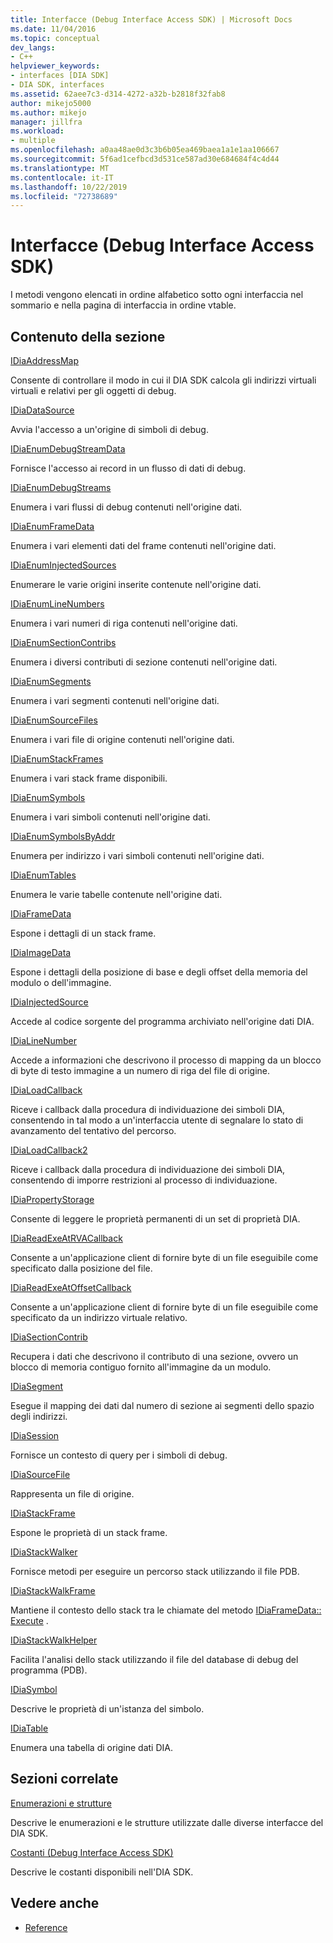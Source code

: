 ```yaml
---
title: Interfacce (Debug Interface Access SDK) | Microsoft Docs
ms.date: 11/04/2016
ms.topic: conceptual
dev_langs:
- C++
helpviewer_keywords:
- interfaces [DIA SDK]
- DIA SDK, interfaces
ms.assetid: 62aee7c3-d314-4272-a32b-b2818f32fab8
author: mikejo5000
ms.author: mikejo
manager: jillfra
ms.workload:
- multiple
ms.openlocfilehash: a0aa48ae0d3c3b6b05ea469baea1a1e1aa106667
ms.sourcegitcommit: 5f6ad1cefbcd3d531ce587ad30e684684f4c4d44
ms.translationtype: MT
ms.contentlocale: it-IT
ms.lasthandoff: 10/22/2019
ms.locfileid: "72738689"
---
```

# <a name="interfaces-debug-interface-access-sdk"></a>Interfacce (Debug Interface Access SDK)
I metodi vengono elencati in ordine alfabetico sotto ogni interfaccia nel sommario e nella pagina di interfaccia in ordine vtable.

## <a name="in-this-section"></a>Contenuto della sezione

[IDiaAddressMap](../../debugger/debug-interface-access/idiaaddressmap.md)

Consente di controllare il modo in cui il DIA SDK calcola gli indirizzi virtuali virtuali e relativi per gli oggetti di debug.

[IDiaDataSource](../../debugger/debug-interface-access/idiadatasource.md)

Avvia l'accesso a un'origine di simboli di debug.

[IDiaEnumDebugStreamData](../../debugger/debug-interface-access/idiaenumdebugstreamdata.md)

Fornisce l'accesso ai record in un flusso di dati di debug.

[IDiaEnumDebugStreams](../../debugger/debug-interface-access/idiaenumdebugstreams.md)

Enumera i vari flussi di debug contenuti nell'origine dati.

[IDiaEnumFrameData](../../debugger/debug-interface-access/idiaenumframedata.md)

Enumera i vari elementi dati del frame contenuti nell'origine dati.

[IDiaEnumInjectedSources](../../debugger/debug-interface-access/idiaenuminjectedsources.md)

Enumerare le varie origini inserite contenute nell'origine dati.

[IDiaEnumLineNumbers](../../debugger/debug-interface-access/idiaenumlinenumbers.md)

Enumera i vari numeri di riga contenuti nell'origine dati.

[IDiaEnumSectionContribs](../../debugger/debug-interface-access/idiaenumsectioncontribs.md)

Enumera i diversi contributi di sezione contenuti nell'origine dati.

[IDiaEnumSegments](../../debugger/debug-interface-access/idiaenumsegments.md)

Enumera i vari segmenti contenuti nell'origine dati.

[IDiaEnumSourceFiles](../../debugger/debug-interface-access/idiaenumsourcefiles.md)

Enumera i vari file di origine contenuti nell'origine dati.

[IDiaEnumStackFrames](../../debugger/debug-interface-access/idiaenumstackframes.md)

Enumera i vari stack frame disponibili.

[IDiaEnumSymbols](../../debugger/debug-interface-access/idiaenumsymbols.md)

Enumera i vari simboli contenuti nell'origine dati.

[IDiaEnumSymbolsByAddr](../../debugger/debug-interface-access/idiaenumsymbolsbyaddr.md)

Enumera per indirizzo i vari simboli contenuti nell'origine dati.

[IDiaEnumTables](../../debugger/debug-interface-access/idiaenumtables.md)

Enumera le varie tabelle contenute nell'origine dati.

[IDiaFrameData](../../debugger/debug-interface-access/idiaframedata.md)

Espone i dettagli di un stack frame.

[IDiaImageData](../../debugger/debug-interface-access/idiaimagedata.md)

Espone i dettagli della posizione di base e degli offset della memoria del modulo o dell'immagine.

[IDiaInjectedSource](../../debugger/debug-interface-access/idiainjectedsource.md)

Accede al codice sorgente del programma archiviato nell'origine dati DIA.

[IDiaLineNumber](../../debugger/debug-interface-access/idialinenumber.md)

Accede a informazioni che descrivono il processo di mapping da un blocco di byte di testo immagine a un numero di riga del file di origine.

[IDiaLoadCallback](../../debugger/debug-interface-access/idialoadcallback.md)

Riceve i callback dalla procedura di individuazione dei simboli DIA, consentendo in tal modo a un'interfaccia utente di segnalare lo stato di avanzamento del tentativo del percorso.

[IDiaLoadCallback2](../../debugger/debug-interface-access/idialoadcallback2.md)

Riceve i callback dalla procedura di individuazione dei simboli DIA, consentendo di imporre restrizioni al processo di individuazione.

[IDiaPropertyStorage](../../debugger/debug-interface-access/idiapropertystorage.md)

Consente di leggere le proprietà permanenti di un set di proprietà DIA.

[IDiaReadExeAtRVACallback](../../debugger/debug-interface-access/idiareadexeatrvacallback.md)

Consente a un'applicazione client di fornire byte di un file eseguibile come specificato dalla posizione del file.

[IDiaReadExeAtOffsetCallback](../../debugger/debug-interface-access/idiareadexeatoffsetcallback.md)

Consente a un'applicazione client di fornire byte di un file eseguibile come specificato da un indirizzo virtuale relativo.

[IDiaSectionContrib](../../debugger/debug-interface-access/idiasectioncontrib.md)

Recupera i dati che descrivono il contributo di una sezione, ovvero un blocco di memoria contiguo fornito all'immagine da un modulo.

[IDiaSegment](../../debugger/debug-interface-access/idiasegment.md)

Esegue il mapping dei dati dal numero di sezione ai segmenti dello spazio degli indirizzi.

[IDiaSession](../../debugger/debug-interface-access/idiasession.md)

Fornisce un contesto di query per i simboli di debug.

[IDiaSourceFile](../../debugger/debug-interface-access/idiasourcefile.md)

Rappresenta un file di origine.

[IDiaStackFrame](../../debugger/debug-interface-access/idiastackframe.md)

Espone le proprietà di un stack frame.

[IDiaStackWalker](../../debugger/debug-interface-access/idiastackwalker.md)

Fornisce metodi per eseguire un percorso stack utilizzando il file PDB.

[IDiaStackWalkFrame](../../debugger/debug-interface-access/idiastackwalkframe.md)

Mantiene il contesto dello stack tra le chiamate del metodo [IDiaFrameData:: Execute](../../debugger/debug-interface-access/idiaframedata-execute.md) .

[IDiaStackWalkHelper](../../debugger/debug-interface-access/idiastackwalkhelper.md)

Facilita l'analisi dello stack utilizzando il file del database di debug del programma (PDB).

[IDiaSymbol](../../debugger/debug-interface-access/idiasymbol.md)

Descrive le proprietà di un'istanza del simbolo.

[IDiaTable](../../debugger/debug-interface-access/idiatable.md)

Enumera una tabella di origine dati DIA.

## <a name="related-sections"></a>Sezioni correlate
[Enumerazioni e strutture](../../debugger/debug-interface-access/enumerations-and-structures.md)

Descrive le enumerazioni e le strutture utilizzate dalle diverse interfacce del DIA SDK.

[Costanti (Debug Interface Access SDK)](../../debugger/debug-interface-access/constants-debug-interface-access-sdk.md)

Descrive le costanti disponibili nell'DIA SDK.

## <a name="see-also"></a>Vedere anche

- [Reference](../../debugger/debug-interface-access/debug-interface-access-sdk-reference.md)